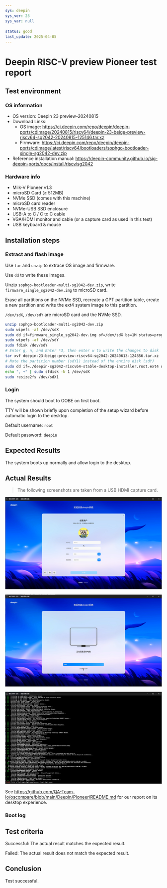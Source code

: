 ```yaml
---
sys: deepin
sys_ver: 23
sys_var: null

status: good
last_update: 2025-04-05
---
```


# Deepin RISC-V preview Pioneer test report

## Test environment

### OS information

- OS version: Deepin 23 preview-20240815
- Download Links:
    - OS image: https://ci.deepin.com/repo/deepin/deepin-ports/cdimage/20240815/riscv64/deepin-23-beige-preview-riscv64-sg2042-20240815-125146.tar.xz
    - Firmware: https://ci.deepin.com/repo/deepin/deepin-ports/cdimage/latest/riscv64/bootloaders/sophgo-bootloader-single-sg2042-dev.zip
- Reference installation manual: https://deepin-community.github.io/sig-deepin-ports/docs/install/riscv/sg2042

### Hardware info

- Milk-V Pioneer v1.3
- microSD Card (≥ 512MB)
- NVMe SSD (comes with this machine)
- microSD card reader
- NVMe-USB SSD enclosure
- USB-A to C / C to C cable
- VGA/HDMI monitor and cable (or a capture card as used in this test)
- USB keyboard & mouse

## Installation steps

### Extract and flash image

Use `tar` and `unzip` to extrace OS image and firmware.

Use `dd` to write these images.

Unzip `sophgo-bootloader-multi-sg2042-dev.zip`, write `firmware_single_sg2042-dev.img` to microSD card.

Erase all partitions on the NVMe SSD, recreate a GPT partition table, create a new partition and write the ext4 system image to this partition.

`/dev/sdX`, `/dev/sdY` are microSD card and the NVMe SSD.

```bash
unzip sophgo-bootloader-multi-sg2042-dev.zip
sudo wipefs -af /dev/sdX
sudo dd if=firmware_single_sg2042-dev.img of=/dev/sdX bs=1M status=progress
sudo wipefs -af /dev/sdY
sudo fdisk /dev/sdY
# Enter g, n, and Enter *3, then enter w to write the changes to disk
tar xvf deepin-23-beige-preview-riscv64-sg2042-20240613-124856.tar.xz
# Note the partition number (sdY1) instead of the entire disk (sdY)
sudo dd if=./deepin-sg2042-riscv64-stable-desktop-installer.root.ext4 of=/dev/sdY1 bs=4M status=progress
echo ", +" | sudo sfdisk -N 1 /dev/sdX
sudo resize2fs /dev/sdX1
```

### Login

The system should boot to OOBE on first boot.

TTY will be shown briefly upon completion of the setup wizard before automatic login to the desktop.

Default username: `root`

Default password: `deepin`

## Expected Results

The system boots up normally and allow login to the desktop.

## Actual Results

> The following screenshots are taken from a USB HDMI capture card.

![](image/2025-01-25-01-42-43.png)

![](image/2025-01-25-01-50-13.png)

![](image/2025-01-25-01-50-21.png)

See https://github.com/QA-Team-lo/oscompare/blob/main/Deepin/Pioneer/README.md for our report on its desktop experience.

### Boot log

## Test criteria

Successful: The actual result matches the expected result.

Failed: The actual result does not match the expected result.

## Conclusion

Test successful.